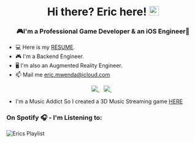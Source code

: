 <h1 align="center">Hi there? Eric here! <img src="https://media.giphy.com/media/hvRJCLFzcasrR4ia7z/giphy.gif" width="25px"></h1>

<h3 align="center">🎮I'm a Professional Game Developer & an iOS Engineer📱</h3> 

- 💻 Here is my [RESUME](https://storage.googleapis.com/turing_developers/resume/1674097888779_1436732_enriquemwenda5.pdf).
- 🎮 I'm a Backend Engineer.
- 🖥️ I'm also an Augmented Reality Engineer.
- 📫 Mail me eric.mwenda@icloud.com

<p align="center">
 <a href="https://twitter.com/eric__mwenda">
    <img src="https://img.shields.io/badge/Twitter-1DA1F2?style=for-the-badge&logo=twitter&logoColor=white" />
  </a>&nbsp;&nbsp;
 <a href="https://www.linkedin.com/in/eric-mwenda-6a61921a4/">
    <img src="https://img.shields.io/badge/linkedin-%230077B5.svg?&style=for-the-badge&logo=linkedin&logoColor=white" />
  </a>&nbsp;&nbsp;
 </p>
 
 - I'm a Music Addict So I created a 3D Music Streaming game [HERE](https://www.youtube.com/watch?v=7tuYqxr-N44)
 ### On Spotify 🎧 - I'm Listening to:
 ![Erics Playlist](https://spotify-recently-played-readme.vercel.app/api?user=31peigoadcpan23gue2aj5qf4rze&count=5) 
<!---
Mwenda-Eric/Mwenda-Eric is a ✨ special ✨ repository because its `README.md` (this file) appears on your GitHub profile.
You can click the Preview link to take a look at your changes.
--->
<!-- <p align="center"> 
  Visitor count<br>
  <img src="https://profile-counter.glitch.me/insolitum/count.svg" />
</p> -->

<!-- <h3 align="center">Languages and Tools:</h3>
<p align="center"> <a href="https://www.cprogramming.com/" target="_blank" rel="noreferrer"> <img src="https://raw.githubusercontent.com/devicons/devicon/master/icons/c/c-original.svg" alt="c" width="40" height="40"/> </a> <a href="https://www.w3schools.com/cpp/" target="_blank" rel="noreferrer"> <img src="https://raw.githubusercontent.com/devicons/devicon/master/icons/cplusplus/cplusplus-original.svg" alt="cplusplus" width="40" height="40"/> </a> <a href="https://www.w3schools.com/cs/" target="_blank" rel="noreferrer"> <img src="https://raw.githubusercontent.com/devicons/devicon/master/icons/csharp/csharp-original.svg" alt="csharp" width="40" height="40"/> </a> <a href="https://www.w3schools.com/css/" target="_blank" rel="noreferrer"> <img src="https://raw.githubusercontent.com/devicons/devicon/master/icons/css3/css3-original-wordmark.svg" alt="css3" width="40" height="40"/> </a> <a href="https://www.w3.org/html/" target="_blank" rel="noreferrer"> <img src="https://raw.githubusercontent.com/devicons/devicon/master/icons/html5/html5-original-wordmark.svg" alt="html5" width="40" height="40"/> </a> <a href="https://www.java.com" target="_blank" rel="noreferrer"> <img src="https://raw.githubusercontent.com/devicons/devicon/master/icons/java/java-original.svg" alt="java" width="40" height="40"/> </a> <a href="https://developer.mozilla.org/en-US/docs/Web/JavaScript" target="_blank" rel="noreferrer"> <img src="https://raw.githubusercontent.com/devicons/devicon/master/icons/javascript/javascript-original.svg" alt="javascript" width="40" height="40"/> </a> <a href="https://www.photoshop.com/en" target="_blank" rel="noreferrer"> <img src="https://raw.githubusercontent.com/devicons/devicon/master/icons/photoshop/photoshop-line.svg" alt="photoshop" width="40" height="40"/> </a> <a href="https://unity.com/" target="_blank" rel="noreferrer"> <img src="https://www.vectorlogo.zone/logos/unity3d/unity3d-icon.svg" alt="unity" width="40" height="40"/> </a> </p> -->
